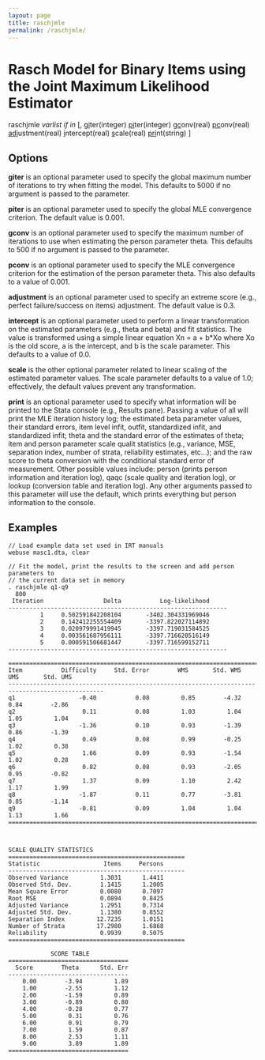 ```yaml
---
layout: page
title: raschjmle
permalink: /raschjmle/
---
```


# Rasch Model for Binary Items using the Joint Maximum Likelihood Estimator 

raschjmle _varlist if in_ [, 
    <u>gi</u>ter(integer) 
    <u>pi</u>ter(integer) 
    <u>gc</u>onv(real) 
    <u>pc</u>onv(real) 
    <u>adj</u>ustment(real) 
    <u>i</u>ntercept(real) 
    <u>s</u>cale(real) 
    <u>pri</u>nt(string) ]


## Options

__giter__ is an optional parameter used to specify the global maximum number of iterations to try when fitting the model.  This defaults to 5000 if no argument is passed to the parameter.

__piter__ is an optional parameter used to specify the global MLE convergence criterion.  The default value is 0.001.

__gconv__ is an optional parameter used to specify the maximum number of iterations to use when estimating the person parameter theta.  This defaults to 500 if no argument is passed to the parameter.

__pconv__ is an optional parameter used to specify the MLE convergence criterion for the estimation of the person parameter theta.  This also defaults to a value of 0.001.
       
__adjustment__ is an optional parameter used to specify an extreme score (e.g., perfect failure/success on items) adjustment.  The default value is 0.3.
            
__intercept__ is an optional parameter used to perform a linear transformation on the estimated parameters (e.g., theta and beta) and fit statistics.  The value is transformed using a simple linear equation Xn = a + b*Xo where Xo is the old score, a is the intercept, and b is the scale parameter.  This defaults to a value of 0.0.

__scale__ is the other optional parameter related to linear scaling of the estimated parameter values.  The scale parameter defaults to a value of 1.0; effectively, the default values prevent any transformation.

__print__ is an optional parameter used to specify what information will be printed to the Stata console (e.g., Results pane).  Passing a value of all will print the MLE iteration history log; the estimated beta parameter values, their standard errors, item level infit, outfit, standardized infit, and standardized infit; theta and the standard error of the estimates of theta; item and person parameter scale qualit statistics (e.g., variance, MSE, separation index, number of strata, reliability estimates, etc...); and the raw score to theta conversion with the conditional standard error of measurement.  Other possible values include: person (prints person information and iteration log), qaqc (scale quality and iteration log), or lookup (conversion table and iteration log).  Any other arguments passed to this parameter will use the default, which prints everything but person information to the console.
                                                
                                               
## Examples

```
// Load example data set used in IRT manuals
webuse masc1.dta, clear
 
// Fit the model, print the results to the screen and add person parameters to 
// the current data set in memory
. raschjmle q1-q9
  800
 Iteration                 Delta           Log-likelihood
--------------------------------------------------------------
         1     0.502591842208104       -3402.304331969046
         2     0.142412255554409       -3397.822027114892
         3     0.020979991419945       -3397.719031584525
         4     0.003561687956111       -3397.716620516149
         5     0.000591506681447       -3397.716599152711
--------------------------------------------------------------
                                                                                                              
=================================================================================================        
Item           Difficulty     Std. Error        WMS       Std. WMS        UMS       Std. UMS             
-------------------------------------------------------------------------------------------------        
q1                  -0.40           0.08         0.85        -4.32         0.84        -2.86                  
q2                   0.11           0.08         1.03         1.04         1.05         1.04                  
q3                  -1.36           0.10         0.93        -1.39         0.86        -1.39                  
q4                   0.49           0.08         0.99        -0.25         1.02         0.38                  
q5                   1.66           0.09         0.93        -1.54         1.02         0.28                  
q6                   0.82           0.08         0.93        -2.05         0.95        -0.82                  
q7                   1.37           0.09         1.10         2.42         1.17         1.99                  
q8                  -1.87           0.11         0.77        -3.81         0.85        -1.14                  
q9                  -0.81           0.09         1.04         1.04         1.13         1.66                  
=================================================================================================        



SCALE QUALITY STATISTICS                          
==================================================
Statistic                  Items     Persons  
--------------------------------------------------
Observed Variance         1.3031      1.4411
Observed Std. Dev.        1.1415      1.2005
Mean Square Error         0.0080      0.7097
Root MSE                  0.0894      0.8425
Adjusted Variance         1.2951      0.7314
Adjusted Std. Dev.        1.1380      0.8552
Separation Index         12.7235      1.0151
Number of Strata         17.2980      1.6868
Reliability               0.9939      0.5075
==================================================

            SCORE TABLE                
==================================
  Score        Theta      Std. Err
----------------------------------
    0.00        -3.94         1.89     
    1.00        -2.55         1.12     
    2.00        -1.59         0.89     
    3.00        -0.89         0.80     
    4.00        -0.28         0.77     
    5.00         0.31         0.76     
    6.00         0.91         0.79     
    7.00         1.59         0.87     
    8.00         2.53         1.11     
    9.00         3.89         1.89     
==================================
``` 


